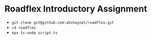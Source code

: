 # Roadflex Introductory Assignment

- `git clone git@github.com:akshayxml/roadflex.git`
- `cd roadflex`
- `npx ts-node script.ts`